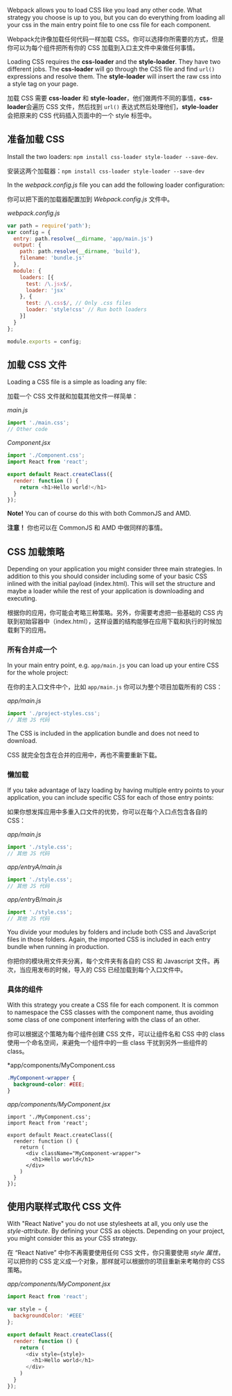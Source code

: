 Webpack allows you to load CSS like you load any other code. What strategy you choose is up to you, but you can do everything from loading all your css in the main entry point file to one css file for each component.

Webpack允许像加载任何代码一样加载 CSS。你可以选择你所需要的方式，但是你可以为每个组件把所有你的 CSS 加载到入口主文件中来做任何事情。

Loading CSS requires the **css-loader** and the **style-loader**. They have two different jobs. The **css-loader** will go through the CSS file and find `url()` expressions and resolve them. The **style-loader** will insert the raw css into a style tag on your page.

加载 CSS 需要 **css-loader** 和 **style-loader**，他们做两件不同的事情，**css-loader**会遍历 CSS 文件，然后找到 `url()` 表达式然后处理他们，**style-loader** 会把原来的 CSS 代码插入页面中的一个 style 标签中。

## 准备加载 CSS

Install the two loaders: `npm install css-loader style-loader --save-dev`.

安装这两个加载器：`npm install css-loader style-loader --save-dev`

In the *webpack.config.js* file you can add the following loader configuration:

你可以把下面的加载器配置加到 *Webpack.config.js* 文件中。

*webpack.config.js*
```javascript
var path = require('path');
var config = {
  entry: path.resolve(__dirname, 'app/main.js')
  output: {
    path: path.resolve(__dirname, 'build'),
    filename: 'bundle.js'
  },
  module: {
    loaders: [{
      test: /\.jsx$/,
      loader: 'jsx'
    }, {
      test: /\.css$/, // Only .css files
      loader: 'style!css' // Run both loaders
    }]
  }
};

module.exports = config;
```

## 加载 CSS 文件
Loading a CSS file is a simple as loading any file:

加载一个 CSS 文件就和加载其他文件一样简单：

*main.js*
```javascript
import './main.css';
// Other code
```

*Component.jsx*
```javascript
import './Component.css';
import React from 'react';

export default React.createClass({
  render: function () {
    return <h1>Hello world!</h1>
  }
});
```

**Note!** You can of course do this with both CommonJS and AMD.

**注意！** 你也可以在 CommonJS 和 AMD 中做同样的事情。

## CSS 加载策略

Depending on your application you might consider three main strategies. In addition to this you should consider including some of your basic CSS inlined with the initial payload (index.html). This will set the structure and maybe a loader while the rest of your application is downloading and executing.

根据你的应用，你可能会考略三种策略。另外，你需要考虑把一些基础的 CSS 内联到初始容器中（index.html），这样设置的结构能够在应用下载和执行的时候加载剩下的应用。

### 所有合并成一个

In your main entry point, e.g. `app/main.js` you can load up your entire CSS for the whole project:

在你的主入口文件中个，比如 `app/main.js` 你可以为整个项目加载所有的 CSS：

*app/main.js*
```javascript
import './project-styles.css';
// 其他 JS 代码
```

The CSS is included in the application bundle and does not need to download.

CSS 就完全包含在合并的应用中，再也不需要重新下载。


### 懒加载

If you take advantage of lazy loading by having multiple entry points to your application, you can include specific CSS for each of those entry points:

如果你想发挥应用中多重入口文件的优势，你可以在每个入口点包含各自的 CSS：

*app/main.js*
```javascript
import './style.css';
// 其他 JS 代码
```

*app/entryA/main.js*
```javascript
import './style.css';
// 其他 JS 代码
```

*app/entryB/main.js*
```javascript
import './style.css';
// 其他 JS 代码
```

You divide your modules by folders and include both CSS and JavaScript files in those folders. Again, the imported CSS is included in each entry bundle when running in production. 

你把你的模块用文件夹分离，每个文件夹有各自的 CSS 和 Javascript 文件。再次，当应用发布的时候，导入的 CSS 已经加载到每个入口文件中。

### 具体的组件

With this strategy you create a CSS file for each component. It is common to namespace the CSS classes with the component name, thus avoiding some class of one component interfering with the class of an other.

你可以根据这个策略为每个组件创建 CSS 文件，可以让组件名和 CSS 中的 class 使用一个命名空间，来避免一个组件中的一些 class 干扰到另外一些组件的 class。

*app/components/MyComponent.css
```css
.MyComponent-wrapper {
  background-color: #EEE;
}
```

*app/components/MyComponent.jsx*
```
import './MyComponent.css';
import React from 'react';

export default React.createClass({
  render: function () {
    return (
      <div className="MyComponent-wrapper">
        <h1>Hello world</h1>
      </div>
    )
  }
});
```

## 使用内联样式取代 CSS 文件

With "React Native" you do not use stylesheets at all, you only use the *style-attribute*. By defining your CSS as objects. Depending on your project, you might consider this as your CSS strategy.

在 “React Native” 中你不再需要使用任何 CSS 文件，你只需要使用 *style 属性*，可以把你的 CSS 定义成一个对象，那样就可以根据你的项目重新来考略你的 CSS 策略。

*app/components/MyComponent.jsx*
```javascript
import React from 'react';

var style = {
  backgroundColor: '#EEE'
};

export default React.createClass({
  render: function () {
    return (
      <div style={style}>
        <h1>Hello world</h1>
      </div>
    )
  }
});
```